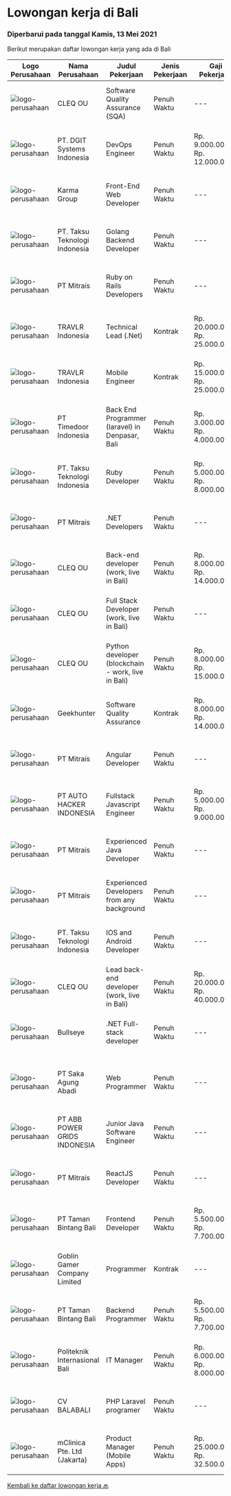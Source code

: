 
  # Lowongan kerja di Bali

  ### Diperbarui pada tanggal Kamis, 13 Mei 2021

  Berikut merupakan daftar lowongan kerja yang ada di Bali

  |Logo Perusahaan | Nama Perusahaan | Judul Pekerjaan | Jenis Pekerjaan | Gaji Pekerjaan | Lokasi | Deskripsi | Tanggal diunggah | Pranala |
  | -------------- | --------------- | --------------- | --------- | --------- | -------------- | ------- | ----------- | ----------- |
  |![logo-perusahaan](https://image-service-cdn.seek.com.au/8b74d54d6ee7885f907464ca2714223178d371a4/ee4dce1061f3f616224767ad58cb2fc751b8d2dc)|CLEQ OU|Software Quality Assurance (SQA)|Penuh Waktu|---|Badung|About ItsavirusItsavirus is a software company with offices in Bali, Singapore and Amsterdam. With a relative small group of people, we work on great...|Rabu, 12 Mei 2021|https://www.jobstreet.co.id/id/job/software-quality-assurance-sqa-3529495?token=0~adfde8ae-85f8-473e-aba4-a371abf4e0fc&sectionRank=1&jobId=jobstreet-id-job-3529495|
|![logo-perusahaan](https://image-service-cdn.seek.com.au/e93bc75036be941b9c3ff3a55670cb236457b0c4/ee4dce1061f3f616224767ad58cb2fc751b8d2dc)|PT. DGIT Systems Indonesia|DevOps Engineer|Penuh Waktu|Rp. 9.000.000-Rp. 12.000.000|Bali|DevOps Engineer The RoleWe are looking for a DevOps Engineer with excellent Linux system administration and management skills to support our teams...|Rabu, 12 Mei 2021|https://www.jobstreet.co.id/id/job/devops-engineer-3522002?token=0~adfde8ae-85f8-473e-aba4-a371abf4e0fc&sectionRank=2&jobId=jobstreet-id-job-3522002|
|![logo-perusahaan](https://image-service-cdn.seek.com.au/8fa09eee0320660556707b875647ff389044baac/ee4dce1061f3f616224767ad58cb2fc751b8d2dc)|Karma Group|Front-End Web Developer|Penuh Waktu|---|Denpasar|We are an international Boutique Luxury Hospitality company with a tight-knit team of digital designers and developers. As we continue to expand, we...|Senin, 10 Mei 2021|https://www.jobstreet.co.id/id/job/front-end-web-developer-3527814?token=0~adfde8ae-85f8-473e-aba4-a371abf4e0fc&sectionRank=3&jobId=jobstreet-id-job-3527814|
|![logo-perusahaan](https://image-service-cdn.seek.com.au/cdad7eadbef6a47d2c5b4d08a7c1b9886e8f7f8f/ee4dce1061f3f616224767ad58cb2fc751b8d2dc)|PT. Taksu Teknologi Indonesia|Golang Backend Developer|Penuh Waktu|---|Bali|Join Our Team, we are Hiring! If you call yourself a Golang Backend Developer, maybe you are the one! We’re looking for.A Dedicated also dynamic youth...|Rabu, 12 Mei 2021|https://www.jobstreet.co.id/id/job/golang-backend-developer-3517976?token=0~adfde8ae-85f8-473e-aba4-a371abf4e0fc&sectionRank=4&jobId=jobstreet-id-job-3517976|
|![logo-perusahaan](https://image-service-cdn.seek.com.au/873c75fc9ed6df00967320d343e4e2a794129d8b/ee4dce1061f3f616224767ad58cb2fc751b8d2dc)|PT Mitrais|Ruby on Rails Developers|Penuh Waktu|---|Bali|Build your Career with Mitrais ! We're urgently looking for experienced Ruby On Rails  Developers to be part of our team for an immediate...|Rabu, 12 Mei 2021|https://www.jobstreet.co.id/id/job/ruby-on-rails-developers-3529360?token=0~adfde8ae-85f8-473e-aba4-a371abf4e0fc&sectionRank=5&jobId=jobstreet-id-job-3529360|
|![logo-perusahaan](https://image-service-cdn.seek.com.au/0b12a742ea945bde3fd751c06ca5f47bb2053690/ee4dce1061f3f616224767ad58cb2fc751b8d2dc)|TRAVLR Indonesia|Technical Lead (.Net)|Kontrak|Rp. 20.000.000-Rp. 25.000.000|Badung|Technical Lead (.NET)We are searching for an innovative Technical Lead to join our company. As the Technical Lead, you will oversee the company’s...|Rabu, 12 Mei 2021|https://www.jobstreet.co.id/id/job/technical-lead-net-3521957?token=0~adfde8ae-85f8-473e-aba4-a371abf4e0fc&sectionRank=6&jobId=jobstreet-id-job-3521957|
|![logo-perusahaan](https://image-service-cdn.seek.com.au/0b12a742ea945bde3fd751c06ca5f47bb2053690/ee4dce1061f3f616224767ad58cb2fc751b8d2dc)|TRAVLR Indonesia|Mobile Engineer|Kontrak|Rp. 15.000.000-Rp. 25.000.000|Badung|React Native Job SpecificationMobile App DeveloperAs mobile app developer in TRAVLR, you’ll collaborate with stakeholders like UI designer, backend...|Rabu, 12 Mei 2021|https://www.jobstreet.co.id/id/job/mobile-engineer-3517208?token=0~adfde8ae-85f8-473e-aba4-a371abf4e0fc&sectionRank=7&jobId=jobstreet-id-job-3517208|
|![logo-perusahaan](https://image-service-cdn.seek.com.au/6a4bab02b8ff094d0604859dad47a24f6448e298/ee4dce1061f3f616224767ad58cb2fc751b8d2dc)|PT Timedoor Indonesia|Back End Programmer (laravel) in Denpasar, Bali|Penuh Waktu|Rp. 3.000.000-Rp. 4.000.000|Denpasar|If you want to develop yourself, Timedoor is one of the best places to start your career. Our team comes from various cultures. We welcome young...|Selasa, 11 Mei 2021|https://www.jobstreet.co.id/id/job/back-end-programmer-laravel-in-denpasar-bali-3528535?token=0~adfde8ae-85f8-473e-aba4-a371abf4e0fc&sectionRank=8&jobId=jobstreet-id-job-3528535|
|![logo-perusahaan](https://image-service-cdn.seek.com.au/cdad7eadbef6a47d2c5b4d08a7c1b9886e8f7f8f/ee4dce1061f3f616224767ad58cb2fc751b8d2dc)|PT. Taksu Teknologi Indonesia|Ruby Developer|Penuh Waktu|Rp. 5.000.000-Rp. 8.000.000|Bali|Join Our Team, we are Hiring! We’re looking for a Dedicated also dynamic engineer to join us as a team to be in the position of Ruby Developer.  At...|Rabu, 12 Mei 2021|https://www.jobstreet.co.id/id/job/ruby-developer-3518419?token=0~adfde8ae-85f8-473e-aba4-a371abf4e0fc&sectionRank=9&jobId=jobstreet-id-job-3518419|
|![logo-perusahaan](https://image-service-cdn.seek.com.au/873c75fc9ed6df00967320d343e4e2a794129d8b/ee4dce1061f3f616224767ad58cb2fc751b8d2dc)|PT Mitrais|.NET Developers|Penuh Waktu|---|Denpasar|Build your Career with Mitrais !  We're looking for experienced .NET Software Engineers to be part of our team.  What will you be doing ?  Coding high...|Rabu, 12 Mei 2021|https://www.jobstreet.co.id/id/job/net-developers-3529365?token=0~adfde8ae-85f8-473e-aba4-a371abf4e0fc&sectionRank=10&jobId=jobstreet-id-job-3529365|
|![logo-perusahaan](https://image-service-cdn.seek.com.au/8b74d54d6ee7885f907464ca2714223178d371a4/ee4dce1061f3f616224767ad58cb2fc751b8d2dc)|CLEQ OU|Back-end developer (work, live in Bali)|Penuh Waktu|Rp. 8.000.000-Rp. 14.000.000|Badung|About ItsavirusItsavirus is a software company with offices in Bali, Singapore and Amsterdam. With a relative small group of people, we work on great...|Selasa, 11 Mei 2021|https://www.jobstreet.co.id/id/job/back-end-developer-work-live-in-bali-3529331?token=0~adfde8ae-85f8-473e-aba4-a371abf4e0fc&sectionRank=11&jobId=jobstreet-id-job-3529331|
|![logo-perusahaan](https://image-service-cdn.seek.com.au/8b74d54d6ee7885f907464ca2714223178d371a4/ee4dce1061f3f616224767ad58cb2fc751b8d2dc)|CLEQ OU|Full Stack Developer (work, live in Bali)|Penuh Waktu|---|Badung|About ItsavirusItsavirus is a software company with offices in Bali, Singapore and Amsterdam. We work on great projects that have a positive impact...|Selasa, 11 Mei 2021|https://www.jobstreet.co.id/id/job/full-stack-developer-work-live-in-bali-3529321?token=0~adfde8ae-85f8-473e-aba4-a371abf4e0fc&sectionRank=12&jobId=jobstreet-id-job-3529321|
|![logo-perusahaan](https://image-service-cdn.seek.com.au/8b74d54d6ee7885f907464ca2714223178d371a4/ee4dce1061f3f616224767ad58cb2fc751b8d2dc)|CLEQ OU|Python developer (blockchain - work, live in Bali)|Penuh Waktu|Rp. 8.000.000-Rp. 15.000.000|Badung|About MelalieMelalie is a peer-to-peer (P2P) mobility marketplace. On the Melalie platform, people can rent vehicles from each other, without the need...|Selasa, 11 Mei 2021|https://www.jobstreet.co.id/id/job/python-developer-blockchain-work-live-in-bali-3529319?token=0~adfde8ae-85f8-473e-aba4-a371abf4e0fc&sectionRank=13&jobId=jobstreet-id-job-3529319|
|![logo-perusahaan](https://image-service-cdn.seek.com.au/9b1ac08312d45d7e6f0965d6cfa215d52017a644/ee4dce1061f3f616224767ad58cb2fc751b8d2dc)|Geekhunter|Software Quality Assurance|Kontrak|Rp. 8.000.000-Rp. 14.000.000|Denpasar|On behalf of our client, we are hiring for the Software Quality Assurance position (remote position/Denpasar, Bali)Job Requirement Professional...|Senin, 10 Mei 2021|https://www.jobstreet.co.id/id/job/software-quality-assurance-3528060?token=0~adfde8ae-85f8-473e-aba4-a371abf4e0fc&sectionRank=14&jobId=jobstreet-id-job-3528060|
|![logo-perusahaan](https://image-service-cdn.seek.com.au/873c75fc9ed6df00967320d343e4e2a794129d8b/ee4dce1061f3f616224767ad58cb2fc751b8d2dc)|PT Mitrais|Angular Developer|Penuh Waktu|---|Bali|Build your Career with Mitrais !  We're looking for experienced Angular Developer to be part of our team.  What will you be doing?  Liase with...|Rabu, 12 Mei 2021|https://www.jobstreet.co.id/id/job/angular-developer-3529367?token=0~adfde8ae-85f8-473e-aba4-a371abf4e0fc&sectionRank=15&jobId=jobstreet-id-job-3529367|
|![logo-perusahaan](https://us.123rf.com/450wm/pavelstasevich/pavelstasevich1811/pavelstasevich181101027/112815900-stock-vector-no-image-available-icon-flat-vector.jpg?ver=6)|PT AUTO HACKER INDONESIA|Fullstack Javascript Engineer|Penuh Waktu|Rp. 5.000.000-Rp. 9.000.000|Bali|Weeii is a startup that creates value through profitable trading of second-hand scooters. We use the latest web, mobile, and cloud technologies and...|Selasa, 11 Mei 2021|https://www.jobstreet.co.id/id/job/fullstack-javascript-engineer-3525788?token=0~adfde8ae-85f8-473e-aba4-a371abf4e0fc&sectionRank=16&jobId=jobstreet-id-job-3525788|
|![logo-perusahaan](https://image-service-cdn.seek.com.au/873c75fc9ed6df00967320d343e4e2a794129d8b/ee4dce1061f3f616224767ad58cb2fc751b8d2dc)|PT Mitrais|Experienced Java Developer|Penuh Waktu|---|Bali|Build your Career with Mitrais!  We have clients who are urgently looking for Experienced Java developers for an immediate start. What will you be...|Rabu, 12 Mei 2021|https://www.jobstreet.co.id/id/job/experienced-java-developer-3529373?token=0~adfde8ae-85f8-473e-aba4-a371abf4e0fc&sectionRank=17&jobId=jobstreet-id-job-3529373|
|![logo-perusahaan](https://image-service-cdn.seek.com.au/873c75fc9ed6df00967320d343e4e2a794129d8b/ee4dce1061f3f616224767ad58cb2fc751b8d2dc)|PT Mitrais|Experienced Developers from any background|Penuh Waktu|---|Bali|Build your Career with Mitrais !  We're looking for experienced Software Engineers from any background to be part of our team.  What will you...|Selasa, 11 Mei 2021|https://www.jobstreet.co.id/id/job/experienced-developers-from-any-background-3528712?token=0~adfde8ae-85f8-473e-aba4-a371abf4e0fc&sectionRank=18&jobId=jobstreet-id-job-3528712|
|![logo-perusahaan](https://image-service-cdn.seek.com.au/cdad7eadbef6a47d2c5b4d08a7c1b9886e8f7f8f/ee4dce1061f3f616224767ad58cb2fc751b8d2dc)|PT. Taksu Teknologi Indonesia|IOS and Android Developer|Penuh Waktu|---|Bali|Join Our Team, we are Hiring! We’re looking for a Dedicated also dynamic engineer to join us as a team to be in the position of iOS and Android...|Selasa, 11 Mei 2021|https://www.jobstreet.co.id/id/job/ios-and-android-developer-3517092?token=0~adfde8ae-85f8-473e-aba4-a371abf4e0fc&sectionRank=19&jobId=jobstreet-id-job-3517092|
|![logo-perusahaan](https://image-service-cdn.seek.com.au/8b74d54d6ee7885f907464ca2714223178d371a4/ee4dce1061f3f616224767ad58cb2fc751b8d2dc)|CLEQ OU|Lead back-end developer (work, live in Bali)|Penuh Waktu|Rp. 20.000.000-Rp. 40.000.000|Badung|Are you ready to take a next step in your career and also move to Bali? Are you eager to work on large, innovative projects for clients all over the...|Selasa, 11 Mei 2021|https://www.jobstreet.co.id/id/job/lead-back-end-developer-work-live-in-bali-3529315?token=0~adfde8ae-85f8-473e-aba4-a371abf4e0fc&sectionRank=20&jobId=jobstreet-id-job-3529315|
|![logo-perusahaan](https://image-service-cdn.seek.com.au/4329f2adaf8878675016471f151f3764d887a060/ee4dce1061f3f616224767ad58cb2fc751b8d2dc)|Bullseye|.NET Full-stack developer|Penuh Waktu|---|Denpasar|We have an outstanding opportunity for a full-time .NET Full-stack developer with a passion for developing cutting edge products. We are looking for a...|Senin, 10 Mei 2021|https://www.jobstreet.co.id/id/job/net-full-stack-developer-3528088?token=0~adfde8ae-85f8-473e-aba4-a371abf4e0fc&sectionRank=21&jobId=jobstreet-id-job-3528088|
|![logo-perusahaan](https://image-service-cdn.seek.com.au/44d134cb33286cb092145d1999c47ce0a2607b7e/ee4dce1061f3f616224767ad58cb2fc751b8d2dc)|PT Saka Agung Abadi|Web Programmer|Penuh Waktu|---|Denpasar|Skill 1.	Pengembang aplikasi Full Stack (PHP/Laravel,MySQL/PostgreSQL,CSS Framework)2.	Mempunyai dasar pengetahuan dalam menggunakan JavaScript dan...|Sabtu, 08 Mei 2021|https://www.jobstreet.co.id/id/job/web-programmer-3515121?token=0~adfde8ae-85f8-473e-aba4-a371abf4e0fc&sectionRank=22&jobId=jobstreet-id-job-3515121|
|![logo-perusahaan](https://image-service-cdn.seek.com.au/8d1e0714c4436d1dcdb45ddcf3310ecf169c52ec/ee4dce1061f3f616224767ad58cb2fc751b8d2dc)|PT ABB POWER GRIDS INDONESIA|Junior Java Software Engineer|Penuh Waktu|---|Bali|Hitachi ABB Power Grids is a pioneering technology leader that is helping to increase access to affordable, reliable, sustainable and modern energy...|Jumat, 07 Mei 2021|https://www.jobstreet.co.id/id/job/junior-java-software-engineer-3526748?token=0~adfde8ae-85f8-473e-aba4-a371abf4e0fc&sectionRank=23&jobId=jobstreet-id-job-3526748|
|![logo-perusahaan](https://image-service-cdn.seek.com.au/873c75fc9ed6df00967320d343e4e2a794129d8b/ee4dce1061f3f616224767ad58cb2fc751b8d2dc)|PT Mitrais|ReactJS Developer|Penuh Waktu|---|Bali|We're urgently looking for experienced ReactJS Developers to be part of our team for an immediate start.Our client is a consultancy focused company...|Minggu, 09 Mei 2021|https://www.jobstreet.co.id/id/job/reactjs-developer-3521433?token=0~adfde8ae-85f8-473e-aba4-a371abf4e0fc&sectionRank=24&jobId=jobstreet-id-job-3521433|
|![logo-perusahaan](https://image-service-cdn.seek.com.au/82703dd9c0d2bd37fd63be957cbdc90f26a15d6d/ee4dce1061f3f616224767ad58cb2fc751b8d2dc)|PT Taman Bintang Bali|Frontend Developer|Penuh Waktu|Rp. 5.500.000-Rp. 7.700.000|Badung|Requirements: Minimum 1 year experience on related field Build a functioning and smooth front-end web application that interacts with our RESTful API...|Minggu, 09 Mei 2021|https://www.jobstreet.co.id/id/job/frontend-developer-3520286?token=0~adfde8ae-85f8-473e-aba4-a371abf4e0fc&sectionRank=25&jobId=jobstreet-id-job-3520286|
|![logo-perusahaan](https://image-service-cdn.seek.com.au/7f861876d94e0e8f123c58294c25a332f282e295/ee4dce1061f3f616224767ad58cb2fc751b8d2dc)|Goblin Gamer Company Limited|Programmer|Kontrak|---|Bali|Job HighlightsTo develop a logistic system for internal using web application / system.Software system development &amp; programming...|Jumat, 07 Mei 2021|https://www.jobstreet.co.id/id/job/programmer-4545842/origin/my?token=0~adfde8ae-85f8-473e-aba4-a371abf4e0fc&sectionRank=26&jobId=jobstreet-my-job-4545842|
|![logo-perusahaan](https://image-service-cdn.seek.com.au/82703dd9c0d2bd37fd63be957cbdc90f26a15d6d/ee4dce1061f3f616224767ad58cb2fc751b8d2dc)|PT Taman Bintang Bali|Backend Programmer|Penuh Waktu|Rp. 5.500.000-Rp. 7.700.000|Badung|Requirements: 1 year doing backend using NodeJS using framework (Express, Nest, etc). Able to work with Typescript Language Good understanding of...|Sabtu, 08 Mei 2021|https://www.jobstreet.co.id/id/job/backend-programmer-3520342?token=0~adfde8ae-85f8-473e-aba4-a371abf4e0fc&sectionRank=27&jobId=jobstreet-id-job-3520342|
|![logo-perusahaan](https://image-service-cdn.seek.com.au/1e0214aff46c37ba782acf2c167ff74ce8627076/ee4dce1061f3f616224767ad58cb2fc751b8d2dc)|Politeknik Internasional Bali|IT Manager|Penuh Waktu|Rp. 6.000.000-Rp. 8.000.000|Bali|Candidate must possess at least Bachelor's Degree, Master's Degree/Post-Graduate Degree in Computer Science/Information Technology or equivalent....|Sabtu, 08 Mei 2021|https://www.jobstreet.co.id/id/job/it-manager-3519684?token=0~adfde8ae-85f8-473e-aba4-a371abf4e0fc&sectionRank=28&jobId=jobstreet-id-job-3519684|
|![logo-perusahaan](https://image-service-cdn.seek.com.au/cf4d03df9bfd8d1cf47f32651a41f07269e49a8d/ee4dce1061f3f616224767ad58cb2fc751b8d2dc)|CV BALABALI|PHP Laravel programer|Penuh Waktu|---|Denpasar|We are a new tech company based in Denpasar (Bali) and Surabaya (East Java) with mostly experienced developers, providing solutions for local to...|Jumat, 07 Mei 2021|https://www.jobstreet.co.id/id/job/php-laravel-programer-3519146?token=0~adfde8ae-85f8-473e-aba4-a371abf4e0fc&sectionRank=29&jobId=jobstreet-id-job-3519146|
|![logo-perusahaan](https://image-service-cdn.seek.com.au/3eac216066c62f91a428474b55e86479f21be1b1/ee4dce1061f3f616224767ad58cb2fc751b8d2dc)|mClinica Pte. Ltd (Jakarta)|Product Manager (Mobile Apps)|Penuh Waktu|Rp. 25.000.000-Rp. 32.500.000|Bali|mClinica is hiring for a Product/Project Manager to serve our clients in Southeast Asia and support our growth regionally and globally. We are looking...|Kamis, 06 Mei 2021|https://www.jobstreet.co.id/id/job/product-manager-mobile-apps-3525512?token=0~adfde8ae-85f8-473e-aba4-a371abf4e0fc&sectionRank=30&jobId=jobstreet-id-job-3525512|


  [Kembali ke daftar lowongan kerja 🔙](../README.md#daftar-lowongan-kerja)
  